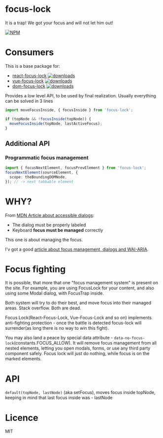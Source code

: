 # focus-lock

It is a trap! We got your focus and will not let him out!

[![NPM](https://nodei.co/npm/focus-lock.png?downloads=true&stars=true)](https://nodei.co/npm/react-focus-lock/)

# Consumers

This is a base package for:

- [react-focus-lock](https://github.com/theKashey/react-focus-lock)
  [![downloads](https://badgen.net/npm/dm/react-focus-lock)](https://www.npmtrends.com/react-focus-lock)
- [vue-focus-lock](https://github.com/theKashey/vue-focus-lock)
  [![downloads](https://badgen.net/npm/dm/vue-focus-lock)](https://www.npmtrends.com/vue-focus-lock)
- [dom-focus-lock](https://github.com/theKashey/dom-focus-lock)
  [![downloads](https://badgen.net/npm/dm/dom-focus-lock)](https://www.npmtrends.com/dom-focus-lock)

Provides a low level API, to be used by final realization.
Usually everything can be solved in 3 lines

```js
import moveFocusInside, { focusInside } from 'focus-lock';

if (topNode && !focusInside(topNode)) {
  moveFocusInside(topNode, lastActiveFocus);
}
```

## Additional API

### Programmatic focus management

```ts
import { focusNextElement, focusPrevElement } from 'focus-lock';
focusNextElement(sourceElement, {
  scope: theBoundingDOMNode,
}); // -> next tabbable element
```

# WHY?

From [MDN Article about accessible dialogs](https://developer.mozilla.org/en-US/docs/Web/Accessibility/ARIA/ARIA_Techniques/Using_the_dialog_role):

- The dialog must be properly labeled
- Keyboard **focus must be managed** correctly

This one is about managing the focus.

I'v got a good [article about focus management, dialogs and WAI-ARIA](https://medium.com/@antonkorzunov/its-a-focus-trap-699a04d66fb5).

# Focus fighting

It is possible, that more that one "focus management system" is present on the site.
For example, you are using FocusLock for your content, and also using some
Modal dialog, with FocusTrap inside.

Both system will try to do their best, and move focus into their managed areas.
Stack overflow. Both are dead.

Focus Lock(React-Focus-Lock, Vue-Focus-Lock and so on) implements anti-fighting
protection - once the battle is detected focus-lock will surrender(as long there is no way to win this fight).

You may also land a peace by special data attribute - `data-no-focus-lock`(constants.FOCUS_ALLOW). It will
remove focus management from all nested elements, letting you open modals, forms, or
use any third party component safely. Focus lock will just do nothing, while focus is on the marked elements.

# API

`default(topNode, lastNode)` (aka setFocus), moves focus inside topNode, keeping in mind that last focus inside was - lastNode

# Licence

MIT
